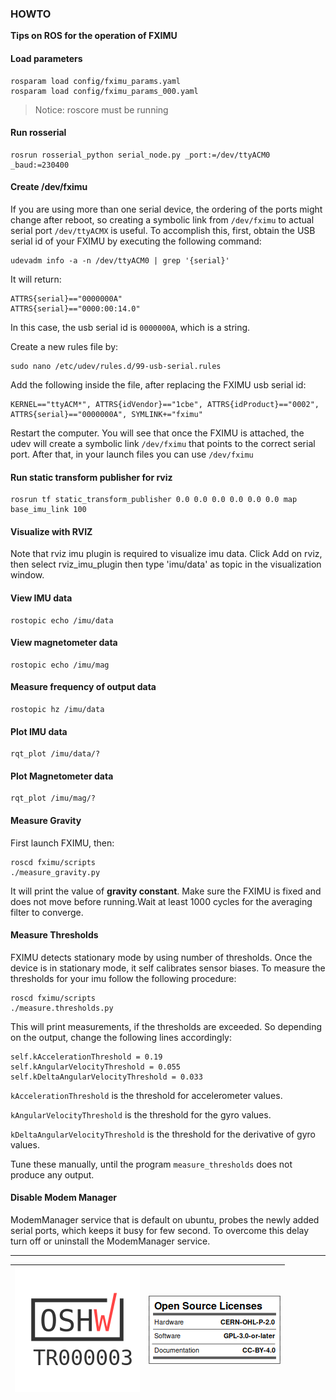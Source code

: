 ### HOWTO

**Tips on ROS for the operation of FXIMU**

#### Load parameters 

```
rosparam load config/fximu_params.yaml
rosparam load config/fximu_params_000.yaml
```

>Notice: roscore must be running

#### Run rosserial

```
rosrun rosserial_python serial_node.py _port:=/dev/ttyACM0 _baud:=230400
```

#### Create /dev/fximu

If you are using more than one serial device, the ordering of the ports might change after reboot, so creating a symbolic link from `/dev/fximu` to actual serial port `/dev/ttyACMX` is useful. To accomplish this, first, obtain the USB serial id of your FXIMU by executing the following command:

```
udevadm info -a -n /dev/ttyACM0 | grep '{serial}'
```

It will return:

```
ATTRS{serial}=="0000000A"
ATTRS{serial}=="0000:00:14.0"
```

In this case, the usb serial id is `0000000A`, which is a string.

Create a new rules file by:

```
sudo nano /etc/udev/rules.d/99-usb-serial.rules
```

Add the following inside the file, after replacing the FXIMU usb serial id:

```
KERNEL=="ttyACM*", ATTRS{idVendor}=="1cbe", ATTRS{idProduct}=="0002", ATTRS{serial}=="0000000A", SYMLINK+="fximu"
```

Restart the computer. You will see that once the FXIMU is attached, the udev will create a symbolic link `/dev/fximu` that points to the correct serial port. After that, in your launch files you can use `/dev/fximu`


#### Run static transform publisher for rviz

```
rosrun tf static_transform_publisher 0.0 0.0 0.0 0.0 0.0 0.0 map base_imu_link 100 
```

#### Visualize with RVIZ

Note that rviz imu plugin is required to visualize imu data. Click Add on rviz, then select rviz\_imu\_plugin then type 'imu/data' as topic in the visualization window.

#### View IMU data

```
rostopic echo /imu/data
```

#### View magnetometer data

```
rostopic echo /imu/mag
```

#### Measure frequency of output data

```
rostopic hz /imu/data
```

#### Plot IMU data

```
rqt_plot /imu/data/?
```

#### Plot Magnetometer data

```
rqt_plot /imu/mag/?
```

#### Measure Gravity

First launch FXIMU, then:

```
roscd fximu/scripts
./measure_gravity.py
```

It will print the value of **gravity constant**. Make sure the FXIMU is fixed and does not move before running.Wait at least 1000 cycles for the averaging filter to converge.


#### Measure Thresholds

FXIMU detects stationary mode by using number of thresholds. Once the device is in stationary mode, it self calibrates sensor biases. To measure the thresholds for your imu follow the following procedure:

```
roscd fximu/scripts
./measure.thresholds.py
```

This will print measurements, if the thresholds are exceeded. So depending on the output, change the following lines accordingly:

```console
self.kAccelerationThreshold = 0.19
self.kAngularVelocityThreshold = 0.055
self.kDeltaAngularVelocityThreshold = 0.033
```

`kAccelerationThreshold` is the threshold for accelerometer values.

`kAngularVelocityThreshold` is the threshold for the gyro values.

`kDeltaAngularVelocityThreshold` is the threshold for the derivative of gyro values.

Tune these manually, until the program `measure_thresholds` does not produce any output.


#### Disable Modem Manager

ModemManager service that is default on ubuntu, probes the newly added serial ports, which keeps it busy for few second. To overcome this delay turn off or uninstall the ModemManager service.

---

|![tr000003](https://raw.githubusercontent.com/rosrider/fximu_doc/main/img/TR000003.png)   |![license](https://raw.githubusercontent.com/ROSRider/fximu_doc/main/img/license.png)|
|----|----|
